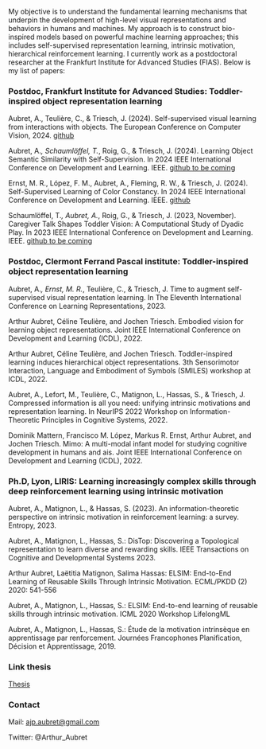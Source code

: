 My objective is to understand the fundamental learning mechanisms that underpin the development of high-level visual representations and behaviors in humans and machines. My approach is to construct bio-inspired models based on powerful machine learning approaches; this includes self-supervised representation learning, intrinsic motivation, hierarchical reinforcement learning. I currently work as a postdoctoral researcher at the Frankfurt Institute for Advanced Studies (FIAS). Below is my list of papers:


### Postdoc, Frankfurt Institute for Advanced Studies: Toddler-inspired object representation learning

Aubret, A., Teulière, C., & Triesch, J. (2024). Self-supervised visual learning from interactions with objects. The European Conference on Computer Vision, 2024. [github](https://github.com/trieschlab/AASSL)

Aubret, A.*, Schaumlöffel, T.*, Roig, G., & Triesch, J. (2024). Learning Object Semantic Similarity with Self-Supervision. In 2024 IEEE International Conference on Development and Learning. IEEE. [github to be coming](https://github.com/neuroai-arena/ObjectSemanticSimilarity)

Ernst, M. R., López, F. M., Aubret, A., Fleming, R. W., & Triesch, J. (2024). Self-Supervised Learning of Color Constancy. In 2024 IEEE International Conference on Development and Learning. IEEE. [github](https://github.com/trieschlab/ColorConstancyLearning)

Schaumlöffel, T.*, Aubret, A.*, Roig, G., & Triesch, J. (2023, November). Caregiver Talk Shapes Toddler Vision: A Computational Study of Dyadic Play. In 2023 IEEE International Conference on Development and Learning. IEEE. [github to be coming](https://github.com/neuroai-arena/ToddlerVisionLearning)

### Postdoc, Clermont Ferrand Pascal institute: Toddler-inspired object representation learning

Aubret, A.*, Ernst, M. R.*, Teulière, C., & Triesch, J. Time to augment self-supervised visual representation learning. In The Eleventh International Conference on Learning Representations, 2023.

Arthur Aubret, Céline Teulière, and Jochen Triesch. Embodied vision for learning object representations. Joint IEEE International Conference on Development and Learning (ICDL), 2022.

Arthur Aubret, Céline Teulière, and Jochen Triesch. Toddler-inspired learning induces hierarchical object representations. 3th Sensorimotor Interaction, Language and Embodiment of Symbols (SMILES) workshop at ICDL, 2022.

Aubret, A., Lefort, M., Teulière, C., Matignon, L., Hassas, S., & Triesch, J. Compressed information is all you need: unifying intrinsic motivations and representation learning. In NeurIPS 2022 Workshop on Information-Theoretic Principles in Cognitive Systems, 2022.

Dominik Mattern, Francisco M. López, Markus R. Ernst, Arthur Aubret, and Jochen Triesch. Mimo: A multi-modal infant model for studying cognitive development in humans and ais. Joint IEEE International Conference on Development and Learning (ICDL), 2022.

### Ph.D, Lyon, LIRIS: Learning increasingly complex skills through deep reinforcement learning using intrinsic motivation

Aubret, A., Matignon, L., & Hassas, S. (2023). An information-theoretic perspective on intrinsic motivation in reinforcement learning: a survey. Entropy, 2023.

Aubret, A., Matignon, L., Hassas, S.: DisTop: Discovering a Topological representation to learn diverse and rewarding skills. IEEE Transactions on Cognitive and Developmental Systems 2023.

Arthur Aubret, Laëtitia Matignon, Salima Hassas: ELSIM: End-to-End Learning of Reusable Skills Through Intrinsic Motivation. ECML/PKDD (2) 2020: 541-556

Aubret, A., Matignon, L., Hassas, S.: ELSIM: End-to-end learning of reusable skills through intrinsic motivation. ICML 2020 Workshop LifelongML

Aubret, A., Matignon, L., Hassas, S.: Étude de la motivation intrinsèque en apprentissage par renforcement. Journées Francophones Planification, Décision et Apprentissage, 2019.

### Link thesis

[Thesis](./these.pdf)



### Contact
Mail: ajp.aubret@gmail.com

Twitter: @Arthur_Aubret
